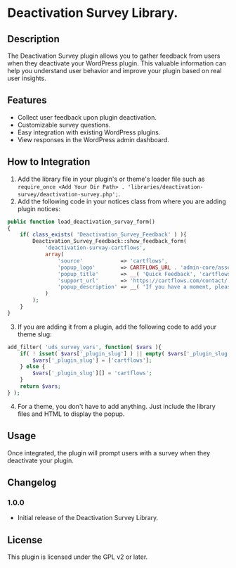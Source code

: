 # Deactivation Survey Library.

## Description

The Deactivation Survey plugin allows you to gather feedback from users when they deactivate your WordPress plugin. This valuable information can help you understand user behavior and improve your plugin based on real user insights.

## Features

- Collect user feedback upon plugin deactivation.
- Customizable survey questions.
- Easy integration with existing WordPress plugins.
- View responses in the WordPress admin dashboard.

## How to Integration

1. Add the library file in your plugin's or theme's loader file such as `require_once <Add Your Dir Path> . 'libraries/deactivation-survey/deactivation-survey.php';`.
2. Add the following code in your notices class from where you are adding plugin notices:
```php
public function load_deactivation_survay_form()
{
    if( class_exists( 'Deactivation_Survey_Feedback' ) ){
        Deactivation_Survey_Feedback::show_feedback_form(
            'deactivation-survay-cartflows',
            array(
                'source'            => 'cartflows',
                'popup_logo'        => CARTFLOWS_URL . 'admin-core/assets/images/cartflows-icon.svg',
                'popup_title'       => __( 'Quick Feedback', 'cartflows' ),
                'support_url'       => 'https://cartflows.com/contact/',
                'popup_description' => __( 'If you have a moment, please share why you are deactivating CartFlows:', 'cartflows' ),
            )
        );
    }
}
```
3. If you are adding it from a plugin, add the following code to add your theme slug:
```php
add_filter( 'uds_survey_vars', function( $vars ){
    if( ! isset( $vars['_plugin_slug'] ) || empty( $vars['_plugin_slug'] ) ){
        $vars['_plugin_slug'] = ['cartflows'];
    } else {
        $vars['_plugin_slug'][] = 'cartflows';
    }
    return $vars;
} );
```
4. For a theme, you don't have to add anything. Just include the library files and HTML to display the popup.

## Usage

Once integrated, the plugin will prompt users with a survey when they deactivate your plugin.

## Changelog

### 1.0.0

-   Initial release of the Deactivation Survey Library.

## License

This plugin is licensed under the GPL v2 or later.
